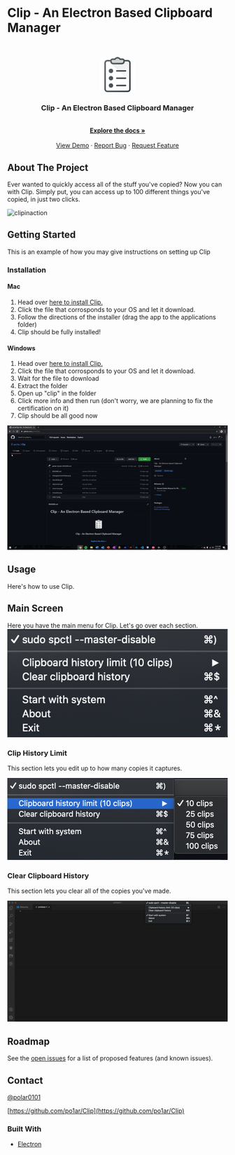 # Clip - An Electron Based Clipboard Manager

<!-- PROJECT LOGO -->
<br />
<p align="center">
  <a href="https://github.com/po1ar/Clip">
    <img src="note-2.png" alt="Logo" width="80" height="80">
  </a>

  <h3 align="center">Clip - An Electron Based Clipboard Manager</h3>

  <p align="center">
    <br />
    <a href="https://github.com/po1ar/Clip"><strong>Explore the docs »</strong></a>
    <br />
    <br />
    <a href="https://github.com/po1ar/Clip">View Demo</a>
    ·
    <a href="https://github.com/po1ar/Clip/issues">Report Bug</a>
    ·
    <a href="https://github.com/po1ar/Clip/issues">Request Feature</a>
  </p>
</p>




<!-- ABOUT THE PROJECT -->
## About The Project

Ever wanted to quickly access all of the stuff you've copied? Now you can with Clip. Simply put, you can access up to 100 different things you've copied, in just two clicks.

![clipinaction](clipinaction.gif)


<!-- GETTING STARTED -->
## Getting Started

This is an example of how you may give instructions on setting up Clip


### Installation

#### Mac
1. Head over [here to install Clip.](https://github.com/po1ar/Clip/releases/)
2. Click the file that corrosponds to your OS and let it download.
3. Follow the directions of the installer (drag the app to the applications folder)   
4. Clip should be fully installed!


#### Windows
1. Head over [here to install Clip.](https://github.com/po1ar/Clip/releases/)
2. Click the file that corrosponds to your OS and let it download.
3. Wait for the file to download
4. Extract the folder
5. Open up "clip" in the folder
6. Click more info and then run (don't worry, we are planning to fix the certification on it)
7. Clip should be all good now

![wininstaller.gif](wininstaller.gif)

<!-- USAGE EXAMPLES -->
## Usage

Here's how to use Clip.

## Main Screen

Here you have the main menu for Clip. Let's go over each section.
![menubar.png](menubar.png)

### Clip History Limit
This section lets you edit up to how many copies it captures.

![changeamountofclips.png](changeamountofclips.png)

### Clear Clipboard History
This section lets you clear all of the copies you've made.

![clearallclip.gif](clearallclip.gif)

<!-- ROADMAP -->
## Roadmap

See the [open issues](https://github.com/po1ar/Clip/issues) for a list of proposed features (and known issues).

<!-- CONTACT -->
## Contact

[@polar0101](https://twitter.com/polar0101)

[https://github.com/po1ar/Clip](https://github.com/po1ar/Clip)



### Built With

* [Electron](https://www.electronjs.org)
